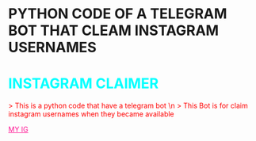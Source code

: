 # PYTHON CODE OF A TELEGRAM BOT THAT CLEAM INSTAGRAM USERNAMES 
<h1 style="color: aqua; ">INSTAGRAM CLAIMER </h1>
<p style="color: red; ">
        > This is a python code that have a telegram bot \n
        > This Bot is for claim instagram usernames when they became available
</p>
<a href="https://instagram.com/powerfulllasta/" style="color :deeppink;">MY IG </a>
